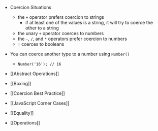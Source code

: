 - Coercion Situations
    - the `+` operator prefers coercion to strings
        - if at least one of the values is a string, it will try to coerce the other to a string
    - the unary `+` operator coerces to numbers
    - the `-`, `/`, and `*` operators prefer coercion to numbers
    - `!` coerces to booleans
- You can coerce another type to a number using `Number()`
    - `Number('16'); // 16`

- [[Abstract Operations]]
- [[Boxing]]
- [[Coercion Best Practice]]
- [[JavaScript Corner Cases]]
- [[Equality]]
- [[Operations]]
